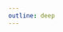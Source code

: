 ```yaml
---
outline: deep
---
```


<!-- # passport 实现 GitHub 三方账号登录 -->

<!-- Client ID:
Ov23liN4jCGHiKsmcrPo

client Secret:
cfeb5c38a64dc2cb1da51659acf558fac9957319 -->

<!-- # passport 实现 Google 三方账号登录 -->

<!-- Client ID:
994701689620-91u2vlf8q94hkjj91s4742oieu64369h.apps.googleusercontent.com
Client secret:
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 -->

<!-- https://console.cloud.google.com/auth/clients?inv=1&invt=AbtaEg&project=string-455310 -->

<!-- QQ 邮箱授权码
(POP3/IMAP/SMTP/Exchange/CardDAV 授权码已生成)
xhuxehqsmaqxhgdi -->

<!-- 阿里云
AccessKey ID：
LTAI5tLPu66yc6uV7ThBqu49
AccessKey Secret：
lifSOnn4eCHIF6SsscLI11d3UeMdOJ -->

<!-- 子用户
用户登录名称 zhangfc_user@1140409013244116.onaliyun.com
AccessKey ID: LTAI5tMquaxbCrLQAnmS3hBm
AccessKey Secret: kP2XRbkqfHffmnSOD5OjegQRSkbKsD -->

<!-- minio
AccessKey: WPUA09FpnoAIiikgxTmV
SecretKey: pBL8zSRU8XJRukjg82r5bdcGqf0mtXThGrM8fZhg -->
